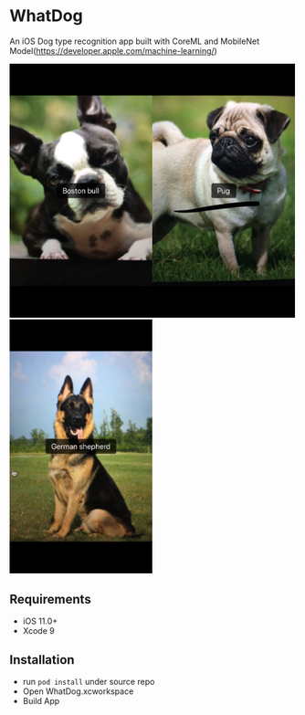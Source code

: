 # WhatDog
An iOS Dog type recognition app built with CoreML and MobileNet Model(https://developer.apple.com/machine-learning/)

<img src="/ScreenShots/IMG_8062AB4E55C8-1.jpeg" width="250"/><img src="/ScreenShots/IMG_3756.jpg" width="250"/><img src="/ScreenShots/IMG_66861A29DF06-1.jpeg" width="250">

## Requirements
- iOS 11.0+
- Xcode 9

## Installation

- run `pod install` under source repo
- Open WhatDog.xcworkspace
- Build App

